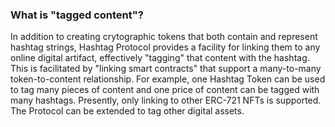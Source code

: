 ### What is "tagged content"?

In addition to creating crytographic tokens that both contain and represent hashtag strings, Hashtag Protocol provides a facility for linking them to any online digital artifact, effectively "tagging" that content with the hashtag. This is facilitated by "linking smart contracts" that support a many-to-many token-to-content relationship. For example, one Hashtag Token can be used to tag many pieces of content and one price of content can be tagged with many hashtags. Presently, only linking to other ERC-721 NFTs is supported. The Protocol can be extended to tag other digital assets.
